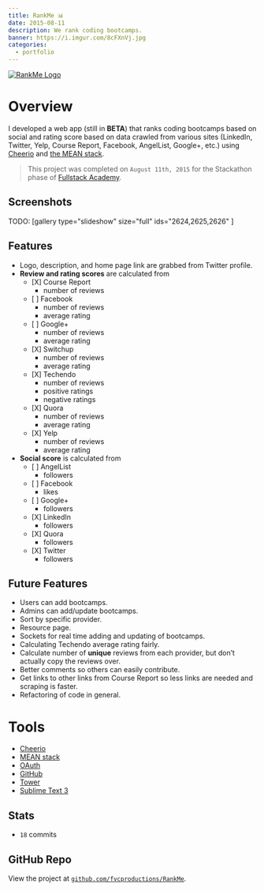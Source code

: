 ```yaml
---
title: RankMe 📊
date: 2015-08-11
description: We rank coding bootcamps.
banner: https://i.imgur.com/8cFXnVj.jpg
categories:
  - portfolio
---
```


[![RankMe
Logo](https://fvcproductions.files.wordpress.com/2015/08/logo.png?w=300)](https://github.com/fvcproductions/RankMe)

# Overview

I developed a web app (still in **BETA**) that ranks coding bootcamps based on social and rating score based on data crawled from various sites (LinkedIn, Twitter, Yelp, Course Report, Facebook, AngelList, Google+, etc.) using [Cheerio](https://github.com/cheeriojs/cheerio "Cheerio") and [the MEAN stack](https://mean.io "MEAN stack").

> This project was completed on `August 11th, 2015` for the Stackathon phase of [Fullstack Academy](https://fullstackacademy.com "Fullstack Academy").

## Screenshots

TODO: [gallery type="slideshow" size="full" ids="2624,2625,2626" ]

## Features

* Logo, description, and home page link are grabbed from Twitter profile.
* **Review and rating scores** are calculated from
  * \[X\] Course Report
    * number of reviews
  * \[ \] Facebook
    * number of reviews
    * average rating
  * \[ \] Google+
    * number of reviews
    * average rating
  * \[X\] Switchup
    * number of reviews
    * average rating
  * \[X\] Techendo
    * number of reviews
    * positive ratings
    * negative ratings
  * \[X\] Quora
    * number of reviews
    * average rating
  * \[X\] Yelp
    * number of reviews
    * average rating
* **Social score** is calculated from
  * \[ \] AngelList
    * followers
  * \[ \] Facebook
    * likes
  * \[ \] Google+
    * followers
  * \[X\] LinkedIn
    * followers
  * \[X\] Quora
    * followers
  * \[X\] Twitter
    * followers

## Future Features

* Users can add bootcamps.
* Admins can add/update bootcamps.
* Sort by specific provider.
* Resource page.
* Sockets for real time adding and updating of bootcamps.
* Calculating Techendo average rating fairly.
* Calculate number of **unique** reviews from each provider, but don’t actually copy the reviews over.
* Better comments so others can easily contribute.
* Get links to other links from Course Report so less links are needed and scraping is faster.
* Refactoring of code in general.

# Tools

* [Cheerio](https://github.com/cheeriojs/cheerio "Cheerio")
* [MEAN stack](https://mean.io "MEAN stack")
* [OAuth](https://oauth.net/ "OAuth")
* [GitHub](https://github.com "GitHub")
* [Tower](https://www.git-tower.com/ "Tower")
* [Sublime Text 3](https://www.sublimetext.com/3 "Sublime Text 3")

## Stats

* `18` commits

## GitHub Repo

View the project at [`github.com/fvcproductions/RankMe`](https://github.com/fvcproductions/RankMe "RankMe").
